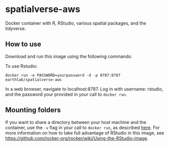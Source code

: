 # spatialverse-aws

Docker container with R, RStudio, various spatial packages, and the tidyverse.

## How to use

Download and run this image using the following commands:

To use Rstudio:

```
docker run -e PASSWORD=yourpassword -d -p 8787:8787 earthlab/spatialverse-aws
```

In a web browser, navigate to localhost:8787.
Log in with username: rstudio, and the password your provided in your call to `docker run`.

## Mounting folders

If you want to share a directory between your host machine and the container, use the `-v` flag in your call to `docker run`, as described [here](https://github.com/rocker-org/rocker/wiki/Sharing-files-with-host-machine).
For more information on how to take full advantage of RStudio in this image, see https://github.com/rocker-org/rocker/wiki/Using-the-RStudio-image.
